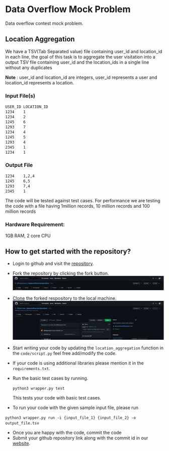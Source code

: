 # Data Overflow Mock Problem
Data overflow contest mock problem.
## Location Aggregation
We have a TSV(Tab Separated value) file containing user_id and location_id in each line, the goal of this task is to aggregate the user visitation into a output TSV file containing user_id and the location_ids in a single line without any duplicates

**Note** :  user_id and location_id are integers, user_id represents a user and location_id represents a location.

### Input File(s)
```
USER_ID LOCATION_ID
1234    1
1234    2
1245    6
1293    7
1234    4
1245    5
1293    4
2345    1
1234    1
```
  
### Output File
```
1234    1,2,4
1245    6,5
1293    7,4
2345    1
```

The code will be tested against test cases.
For performance we are testing the code with a file having 1million records, 10 million records and 100 million records
### Hardware Requirement:
 1GB RAM, 2 core CPU
 

## How to get started with the repository?
* Login to github and visit the [repository](https://github.com/affinityanswers/dataoverflow-mockproblem/).
* Fork the repository by clicking the fork button.
![Fork](images/fork.png)
* [Clone](https://git-scm.com/book/en/v2/Git-Basics-Getting-a-Git-Repository#_git_cloning) the forked respository to the local machine.
![Clone](images/clone.png)
* Start writing your code by updating the `location_aggregation` function in the `code/script.py`  feel free add/modify the code.
* If your code is using additional libraries please mention it in the `requirements.txt`.
* Run the basic test cases by running.
  
  ```python3 wrapper.py test```
  
  This tests your code with basic test cases.
* To run your code with the given sample input file, please run

```python3 wrapper.py run -i {input_file_1} {input_file_2} -o output_file.tsv```
* Once you are happy with the code, commit the code
* Submit your github repository link along with the commit id in our [website](https://dataoverflow.affinityanswers.com).
